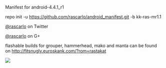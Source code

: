 Manifest for android-4.4.1_r1

repo init -u https://github.com/rascarlo/android_manifest.git -b kk-ras-mr1.1

[@rascarlo](https://twitter.com/rascarlo) on Twitter

[@rascarlo](https://plus.google.com/109659243885540447673) on G+

flashable builds for grouper, hammerhead, mako and manta can be found on http://fitsnugly.euroskank.com/?rom=rastakat

<img src="https://raw.github.com/rascarlo/android_manifest/kk-ras-mr1.1/LionOfJudah.png">
